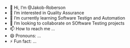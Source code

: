 - 👋 Hi, I’m @Jakob-Roberson
- 👀 I’m interested in Quality Assurance
- 🌱 I’m currently learning Software Testign and Automation
- 💞️ I’m looking to collaborate on SOftware Testing projects
- 📫 How to reach me ...
- 😄 Pronouns: ...
- ⚡ Fun fact: ...

<!---
Jakob-Roberson/Jakob-Roberson is a ✨ special ✨ repository because its `README.md` (this file) appears on your GitHub profile.
You can click the Preview link to take a look at your changes.
--->

